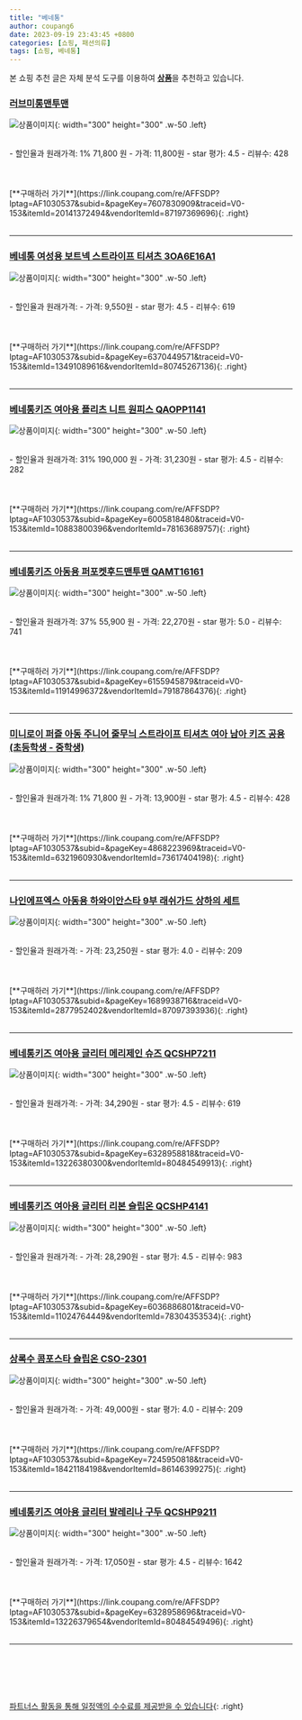 ```yaml
---
title: "베네통"
author: coupang6
date: 2023-09-19 23:43:45 +0800
categories: [쇼핑, 패션의류]
tags: [쇼핑, 베네통]
---
```


본 쇼핑 추천 글은 자체 분석 도구를 이용하여 [**상품**](https://link.coupang.com/a/bao1ui)을 추천하고 있습니다.

### [러브미롱맨투맨](https://link.coupang.com/re/AFFSDP?lptag=AF1030537&subid=&pageKey=7607830909&traceid=V0-153&itemId=20141372494&vendorItemId=87197369696)

![상품이미지](https://thumbnail7.coupangcdn.com/thumbnails/remote/230x230ex/image/vendor_inventory/a7e5/99d879a8f2e7d921c0c26a522a705fb539e6a43f1cae9cdb3eb31d0de36d.jpg){: width="300" height="300" .w-50 .left}


<br>
- 할인율과 원래가격: 1%  71,800   원
- 가격: 11,800원
- star 평가: 4.5
- 리뷰수: 428
<br>
<br>
<br>
<br>
[**구매하러 가기**](https://link.coupang.com/re/AFFSDP?lptag=AF1030537&subid=&pageKey=7607830909&traceid=V0-153&itemId=20141372494&vendorItemId=87197369696){: .right}
<br>
<br>

---

### [베네통 여성용 보트넥 스트라이프 티셔츠 3OA6E16A1](https://link.coupang.com/re/AFFSDP?lptag=AF1030537&subid=&pageKey=6370449571&traceid=V0-153&itemId=13491089616&vendorItemId=80745267136)

![상품이미지](https://thumbnail8.coupangcdn.com/thumbnails/remote/230x230ex/image/retail/images/2022/03/02/13/3/77565141-7104-48df-a68a-87689c777cdc.jpg){: width="300" height="300" .w-50 .left}


<br>
- 할인율과 원래가격: 
- 가격: 9,550원
- star 평가: 4.5
- 리뷰수: 619
<br>
<br>
<br>
<br>
[**구매하러 가기**](https://link.coupang.com/re/AFFSDP?lptag=AF1030537&subid=&pageKey=6370449571&traceid=V0-153&itemId=13491089616&vendorItemId=80745267136){: .right}
<br>
<br>

---

### [베네통키즈 여아용 플리츠 니트 원피스 QAOPP1141](https://link.coupang.com/re/AFFSDP?lptag=AF1030537&subid=&pageKey=6005818480&traceid=V0-153&itemId=10883800396&vendorItemId=78163689757)

![상품이미지](https://thumbnail6.coupangcdn.com/thumbnails/remote/230x230ex/image/retail/images/2021/08/11/14/8/f643b848-eb16-4820-b6e5-f16fe52b02a0.jpg){: width="300" height="300" .w-50 .left}


<br>
- 할인율과 원래가격: 31%  190,000   원
- 가격: 31,230원
- star 평가: 4.5
- 리뷰수: 282
<br>
<br>
<br>
<br>
[**구매하러 가기**](https://link.coupang.com/re/AFFSDP?lptag=AF1030537&subid=&pageKey=6005818480&traceid=V0-153&itemId=10883800396&vendorItemId=78163689757){: .right}
<br>
<br>

---

### [베네통키즈 아동용 퍼포켓후드맨투맨 QAMT16161](https://link.coupang.com/re/AFFSDP?lptag=AF1030537&subid=&pageKey=6155945879&traceid=V0-153&itemId=11914996372&vendorItemId=79187864376)

![상품이미지](https://thumbnail9.coupangcdn.com/thumbnails/remote/230x230ex/image/retail/images/2021/11/01/18/6/edb4cdf0-d5ec-4e83-9880-aa58fc03b4b8.jpg){: width="300" height="300" .w-50 .left}


<br>
- 할인율과 원래가격: 37%  55,900   원
- 가격: 22,270원
- star 평가: 5.0
- 리뷰수: 741
<br>
<br>
<br>
<br>
[**구매하러 가기**](https://link.coupang.com/re/AFFSDP?lptag=AF1030537&subid=&pageKey=6155945879&traceid=V0-153&itemId=11914996372&vendorItemId=79187864376){: .right}
<br>
<br>

---

### [미니로이 퍼즐 아동 주니어 줄무늬 스트라이프 티셔츠 여아 남아 키즈 공용 (초등학생 - 중학생)](https://link.coupang.com/re/AFFSDP?lptag=AF1030537&subid=&pageKey=4868223969&traceid=V0-153&itemId=6321960930&vendorItemId=73617404198)

![상품이미지](https://thumbnail6.coupangcdn.com/thumbnails/remote/230x230ex/image/vendor_inventory/2177/e2802b4522f7c329ec011fd7d06079fd8dafb8352da504b617db57842b65.jpg){: width="300" height="300" .w-50 .left}


<br>
- 할인율과 원래가격: 1%  71,800   원
- 가격: 13,900원
- star 평가: 4.5
- 리뷰수: 428
<br>
<br>
<br>
<br>
[**구매하러 가기**](https://link.coupang.com/re/AFFSDP?lptag=AF1030537&subid=&pageKey=4868223969&traceid=V0-153&itemId=6321960930&vendorItemId=73617404198){: .right}
<br>
<br>

---

### [나인에프엑스 아동용 하와이안스타 9부 래쉬가드 상하의 세트](https://link.coupang.com/re/AFFSDP?lptag=AF1030537&subid=&pageKey=1689938716&traceid=V0-153&itemId=2877952402&vendorItemId=87097393936)

![상품이미지](https://thumbnail10.coupangcdn.com/thumbnails/remote/230x230ex/image/vendor_inventory/0a57/9ccf5169473fad42ea873c18bc7e23e5e394e7b1c1e793449806d7859d17.jpg){: width="300" height="300" .w-50 .left}


<br>
- 할인율과 원래가격: 
- 가격: 23,250원
- star 평가: 4.0
- 리뷰수: 209
<br>
<br>
<br>
<br>
[**구매하러 가기**](https://link.coupang.com/re/AFFSDP?lptag=AF1030537&subid=&pageKey=1689938716&traceid=V0-153&itemId=2877952402&vendorItemId=87097393936){: .right}
<br>
<br>

---

### [베네통키즈 여아용 글리터 메리제인 슈즈 QCSHP7211](https://link.coupang.com/re/AFFSDP?lptag=AF1030537&subid=&pageKey=6328958818&traceid=V0-153&itemId=13226380300&vendorItemId=80484549913)

![상품이미지](https://thumbnail7.coupangcdn.com/thumbnails/remote/230x230ex/image/retail/images/6606863175349068-81ee2cb7-ae89-4472-afae-88246542fd5c.jpg){: width="300" height="300" .w-50 .left}


<br>
- 할인율과 원래가격: 
- 가격: 34,290원
- star 평가: 4.5
- 리뷰수: 619
<br>
<br>
<br>
<br>
[**구매하러 가기**](https://link.coupang.com/re/AFFSDP?lptag=AF1030537&subid=&pageKey=6328958818&traceid=V0-153&itemId=13226380300&vendorItemId=80484549913){: .right}
<br>
<br>

---

### [베네통키즈 여아용 글리터 리본 슬립온 QCSHP4141](https://link.coupang.com/re/AFFSDP?lptag=AF1030537&subid=&pageKey=6036886801&traceid=V0-153&itemId=11024764449&vendorItemId=78304353534)

![상품이미지](https://thumbnail8.coupangcdn.com/thumbnails/remote/230x230ex/image/rs_quotation_api/9bq1lzdo/1fdcfd421cda48829ba5ccd37944c2b4.jpg){: width="300" height="300" .w-50 .left}


<br>
- 할인율과 원래가격: 
- 가격: 28,290원
- star 평가: 4.5
- 리뷰수: 983
<br>
<br>
<br>
<br>
[**구매하러 가기**](https://link.coupang.com/re/AFFSDP?lptag=AF1030537&subid=&pageKey=6036886801&traceid=V0-153&itemId=11024764449&vendorItemId=78304353534){: .right}
<br>
<br>

---

### [상록수 콤포스타 슬립온 CSO-2301](https://link.coupang.com/re/AFFSDP?lptag=AF1030537&subid=&pageKey=7245950818&traceid=V0-153&itemId=18421184198&vendorItemId=86146399275)

![상품이미지](https://thumbnail6.coupangcdn.com/thumbnails/remote/230x230ex/image/vendor_inventory/0130/9023a565f6940005637a69ad04bc42f404a2930f2b6c9a01bb07e20a4763.png){: width="300" height="300" .w-50 .left}


<br>
- 할인율과 원래가격: 
- 가격: 49,000원
- star 평가: 4.0
- 리뷰수: 209
<br>
<br>
<br>
<br>
[**구매하러 가기**](https://link.coupang.com/re/AFFSDP?lptag=AF1030537&subid=&pageKey=7245950818&traceid=V0-153&itemId=18421184198&vendorItemId=86146399275){: .right}
<br>
<br>

---

### [베네통키즈 여아용 글리터 발레리나 구두 QCSHP9211](https://link.coupang.com/re/AFFSDP?lptag=AF1030537&subid=&pageKey=6328958696&traceid=V0-153&itemId=13226379654&vendorItemId=80484549496)

![상품이미지](https://thumbnail8.coupangcdn.com/thumbnails/remote/230x230ex/image/rs_quotation_api/tezl77il/8b5c0c2bee3b404cab10b3ef1d61585c.jpg){: width="300" height="300" .w-50 .left}


<br>
- 할인율과 원래가격: 
- 가격: 17,050원
- star 평가: 4.5
- 리뷰수: 1642
<br>
<br>
<br>
<br>
[**구매하러 가기**](https://link.coupang.com/re/AFFSDP?lptag=AF1030537&subid=&pageKey=6328958696&traceid=V0-153&itemId=13226379654&vendorItemId=80484549496){: .right}
<br>
<br>

---
<br><br><br><br><br> [파트너스 활동을 통해 일정액의 수수료를 제공받을 수 있습니다](https://link.coupang.com/a/bao1ui){: .right}